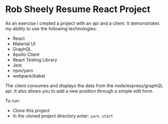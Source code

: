 # Rob Sheely Resume React Project

As an exercise I created a project with an api and a client. It demonstrates my ability to use the following technologies:

- React
- Material UI
- GraphQL
- Apollo Client
- React Testing Library
- Jest
- npm/yarn
- webpack/babel

The client consumes and displays the data from the node/express/graphQL api. It also allows you to add a new position through a simple edit form.

To run:
- Clone this project
- In the cloned project directory enter: ```yarn start```
